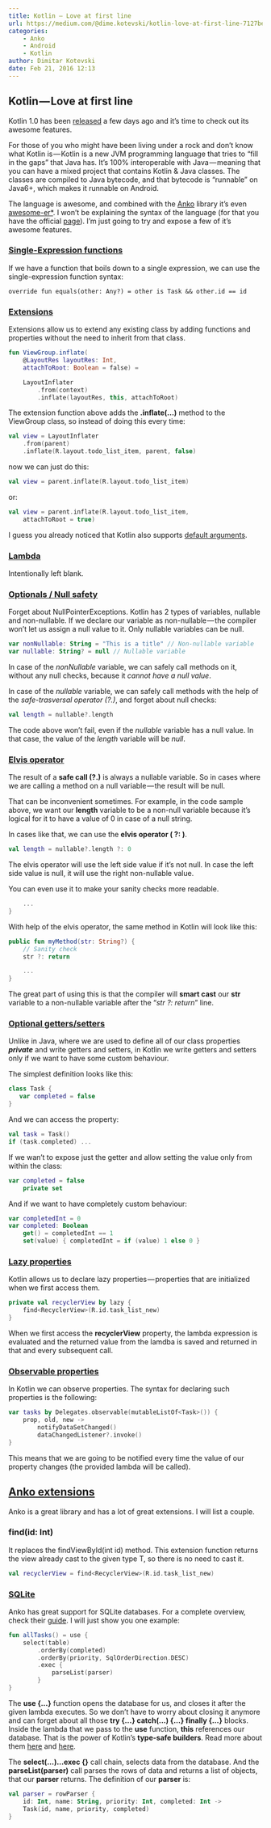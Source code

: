 ```yaml
---
title: Kotlin — Love at first line
url: https://medium.com/@dime.kotevski/kotlin-love-at-first-line-7127befe240f#.p5hp6dxlh
categories:
    - Anko
    - Android
    - Kotlin
author: Dimitar Kotevski
date: Feb 21, 2016 12:13
---
```

## Kotlin — Love at first line

Kotlin 1.0 has been [released](https://blog.jetbrains.com/kotlin/2016/02/kotlin-1-0-released-pragmatic-language-for-jvm-and-android/)
 a few days ago and it’s time to check out its awesome features.

For those of you who might have been living under a rock and don’t know what Kotlin is — Kotlin is a new JVM programming language that tries to “fill in the gaps” that Java has. It’s 100% interoperable with Java — meaning that you can have a mixed project that contains Kotlin & Java classes. The classes are compiled to Java bytecode, and that bytecode is “runnable” on Java6+, which makes it runnable on Android.

The language is awesome, and combined with the [Anko](https://github.com/Kotlin/anko) library it’s even [awesome-er*](http://www.urbandictionary.com/define.php?term=Awesome-er). I won’t be explaining the syntax of the language (for that you have the official [page](https://kotlinlang.org/)). I’m just going to try and expose a few of it’s awesome features.

### [Single-Expression functions](https://kotlinlang.org/docs/reference/functions.html#single-expression-functions)

If we have a function that boils down to a single expression, we can use the single-expression function syntax:

    override fun equals(other: Any?) = other is Task && other.id == id

### [Extensions](https://kotlinlang.org/docs/reference/extensions.html)

Extensions allow us to extend any existing class by adding functions and properties without the need to inherit from that class.

```kotlin
fun ViewGroup.inflate(
    @LayoutRes layoutRes: Int,
    attachToRoot: Boolean = false) =

    LayoutInflater
        .from(context)
        .inflate(layoutRes, this, attachToRoot)
```

The extension function above adds the **.inflate(...)** method to the ViewGroup class, so instead of doing this every time:


```kotlin
val view = LayoutInflater
    .from(parent)
    .inflate(R.layout.todo_list_item, parent, false)
```

now we can just do this:


```kotlin
val view = parent.inflate(R.layout.todo_list_item)
```

or:


```kotlin
val view = parent.inflate(R.layout.todo_list_item,
    attachToRoot = true)
```

I guess you already noticed that Kotlin also supports [default arguments](https://kotlinlang.org/docs/reference/functions.html#default-arguments).

### [Lambda](https://kotlinlang.org/docs/reference/lambdas.html#lambda-expressions-and-anonymous-functions)

Intentionally left blank.

### [Optionals / Null safety](https://kotlinlang.org/docs/reference/null-safety.html)

Forget about NullPointerExceptions. Kotlin has 2 types of variables, nullable and non-nullable. If we declare our variable as non-nullable — the compiler won’t let us assign a null value to it. Only nullable variables can be null.


```kotlin
var nonNullable: String = "This is a title" // Non-nullable variable
var nullable: String? = null // Nullable variable
```

In case of the *nonNullable* variable, we can safely call methods on it, without any null checks, because it *cannot have a null value*.

In case of the *nullable* variable, we can safely call methods with the help of the *safe-trasversal operator (?.)*, and forget about null checks:


```kotlin
val length = nullable?.length
```

The code above won’t fail, even if the *nullable* variable has a null value. In that case, the value of the *length* variable will be *null*.

### [Elvis operator](https://kotlinlang.org/docs/reference/null-safety.html#elvis-operator)

The result of a **safe call (?.)** is always a nullable variable. So in cases where we are calling a method on a null variable — the result will be null.

That can be inconvenient sometimes. For example, in the code sample above, we want our **length** variable to be a non-null variable because it’s logical for it to have a value of 0 in case of a null string.

In cases like that, we can use the **elvis operator ( ?: )**.


```kotlin
val length = nullable?.length ?: 0
```

The elvis operator will use the left side value if it’s not null. In case the left side value is null, it will use the right non-nullable value.

You can even use it to make your sanity checks more readable.


```kotlin
    ...
}
```

With help of the elvis operator, the same method in Kotlin will look like this:


```kotlin
public fun myMethod(str: String?) {
    // Sanity check
    str ?: return

    ...
}
```

The great part of using this is that the compiler will **smart cast** our **str** variable to a non-nullable variable after the “*str ?: return*” line.

### [Optional getters/setters](https://kotlinlang.org/docs/reference/properties.html#properties-and-fields)

Unlike in Java, where we are used to define all of our class properties **_private_** and write getters and setters, in Kotlin we write getters and setters only if we want to have some custom behaviour.

The simplest definition looks like this:


```kotlin
class Task {
   var completed = false
}
```

And we can access the property:


```kotlin
val task = Task()
if (task.completed) ...
```

If we wan’t to expose just the getter and allow setting the value only from within the class:


```kotlin
var completed = false
    private set
```

And if we want to have completely custom behaviour:


```kotlin
var completedInt = 0
var completed: Boolean
    get() = completedInt == 1
    set(value) { completedInt = if (value) 1 else 0 }
```

### [Lazy properties](https://kotlinlang.org/docs/reference/delegated-properties.html#lazy)

Kotlin allows us to declare lazy properties — properties that are initialized when we first access them.


```kotlin
private val recyclerView by lazy {
    find<RecyclerView>(R.id.task_list_new)
}
```

When we first access the **recyclerView** property, the lambda expression is evaluated and the returned value from the lamdba is saved and returned in that and every subsequent call.

### [Observable properties](https://kotlinlang.org/docs/reference/delegated-properties.html#observable)

In Kotlin we can observe properties. The syntax for declaring such properties is the following:


```kotlin
var tasks by Delegates.observable(mutableListOf<Task>()) {
    prop, old, new ->
        notifyDataSetChanged()
        dataChangedListener?.invoke()
}
```

This means that we are going to be notified every time the value of our property changes (the provided lambda will be called).


## [Anko extensions](https://github.com/Kotlin/anko)

Anko is a great library and has a lot of great extensions. I will list a couple.

### find<T>(id: Int)

It replaces the findViewById(int id) method. This extension function returns the view already cast to the given type T, so there is no need to cast it.


```kotlin
val recyclerView = find<RecyclerView>(R.id.task_list_new)
```

### [SQLite](https://github.com/Kotlin/anko/blob/master/doc/SQLITE.md#anko-heart-sqlite)

Anko has great support for SQLite databases. For a complete overview, check their [guide](https://github.com/Kotlin/anko/blob/master/doc/SQLITE.md#anko-heart-sqlite). I will just show you one example:


```kotlin
fun allTasks() = use {
    select(table)
        .orderBy(completed)
        .orderBy(priority, SqlOrderDirection.DESC)
        .exec {
            parseList(parser)
        }
}
```

The **use {...}** function opens the database for us, and closes it after the given lambda executes. So we don’t have to worry about closing it anymore and can forget about all those **try {...} catch(...) {...} finally {...}** blocks. Inside the lambda that we pass to the **use** function, **this** references our database. That is the power of Kotlin’s **type-safe builders**. Read more about them [here](http://blog.jetbrains.com/kotlin/2011/10/dsls-in-kotlin-part-1-whats-in-the-toolbox-builders/) and [here](https://kotlinlang.org/docs/reference/type-safe-builders.html).

The **select(...)...exec {}** call chain, selects data from the database. And the **parseList(parser)** call parses the rows of data and returns a list of objects, that our **parser** returns. The definition of our **parser** is:


```kotlin
val parser = rowParser {
    id: Int, name: String, priority: Int, completed: Int ->
    Task(id, name, priority, completed)
}
```

